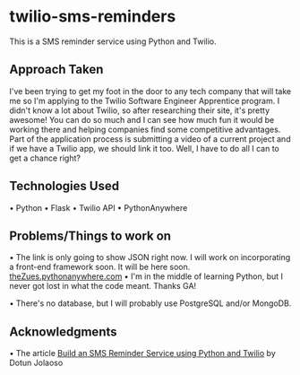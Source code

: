 # twilio-sms-reminders

  This is a SMS reminder service using Python and Twilio.

## Approach Taken

  I've been trying to get my foot in the door to any tech company that will take me so I'm applying to the Twilio Software Engineer Apprentice program.  I didn't know a lot about Twilio, so after researching their site, it's pretty awesome!  You can do so much and I can see how much fun it would be working there and helping companies find some competitive advantages.  Part of the application process is submitting a video of a current project and if we have a Twilio app, we should link it too.  Well, I have to do all I can to get a chance right?  


## Technologies Used

  •	Python
  •	Flask
  •	Twilio API
  •	PythonAnywhere 
  

## Problems/Things to work on

  • The link is only going to show JSON right now.  I will work on incorporating a front-end framework soon.  It will be here soon. [theZues.pythonanywhere.com](https://theZues.pythonanywhere.com)
  • I'm in the middle of learning Python, but I never got lost in what the code meant.  Thanks GA!

  •	There's no database, but I will probably use PostgreSQL and/or MongoDB.

  
## Acknowledgments

  •	The article [Build an SMS Reminder Service using Python and Twilio](https://www.twilio.com/blog/build-sms-reminder-service-python-twilio) by Dotun Jolaoso

  
